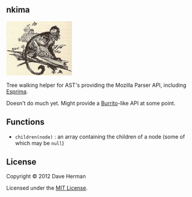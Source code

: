 ## nkima

![nkima](http://github.com/dherman/nkima/raw/master/nkima.jpg)

Tree walking helper for AST's providing the Mozilla Parser API, including [Esprima](http://esprima.org).

Doesn't do much yet. Might provide a [Burrito](https://github.com/substack/node-burrito)-like API at some point.

## Functions

  * `children(node)` : an array containing the children of a node (some of which may be `null`)

## License

Copyright © 2012 Dave Herman

Licensed under the [MIT License](http://mit-license.org).
